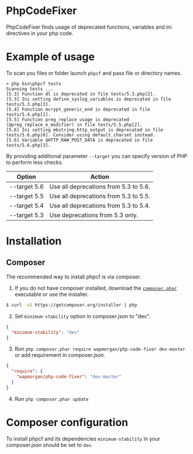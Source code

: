 # PhpCodeFixer

PhpCodeFixer finds usage of deprecated functions, variables and ini directives in your php code.

# Example of usage
To scan you files or folder launch `phpcf` and pass file or directory names.
```
> php bin\phpcf tests
Scanning tests ...
[5.3] Function dl is deprecated in file tests/5.3.php[2].
[5.3] Ini setting define_syslog_variables is deprecated in file tests/5.3.php[3].
[5.4] Function mcrypt_generic_end is deprecated in file tests/5.4.php[2].
[5.5] Function preg_replace usage is deprecated (@preg_replace_e_modifier) in file tests/5.5.php[2].
[5.6] Ini setting mbstring.http_output is deprecated in file tests/5.6.php[6]. Consider using default_charset instead.
[5.6] Variable $HTTP_RAW_POST_DATA is deprecated in file tests/5.6.php[3].
```

By providing additional parameter `--target` you can specify version of PHP to perform less checks.

| Option       | Action                                |
|--------------|---------------------------------------|
| --target 5.6 | Use all deprecations from 5.3 to 5.6. |
| --target 5.5 | Use all deprecations from 5.3 to 5.5. |
| --target 5.4 | Use all deprecations from 5.3 to 5.4. |
| --target 5.3 | Use deprecations from 5.3 only.       |

# Installation
## Composer
The recommended way to install phpcf is via composer.

1. If you do not have composer installed, download the [`composer.phar`](https://getcomposer.org/composer.phar) executable or use the installer.
  ``` sh
  $ curl -sS https://getcomposer.org/installer | php
  ```

2. Set `minimum-stability` option in composer.json to "dev".
  ``` json
  {
    "minimum-stability": "dev"
  }
  ```
  
3. Run `php composer.phar require wapmorgan/php-code-fixer dev-master` or add requirement in composer.json.
  ``` json
  {
    "require": {
      "wapmorgan/php-code-fixer": "dev-master"
    }
  }
  ```
  
4. Run `php composer.phar update`

# Composer configuration
To install phpcf and its dependencies `minimum-stability` in your composer.json should be set to `dev`.
